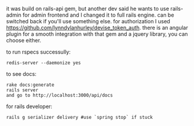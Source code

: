
it was build on rails-api gem, but another dev said he wants to use rails-admin for admin frontend and I changed it to full rails engine. can be switched back if you'll use something else.
for authorization I used https://github.com/lynndylanhurley/devise_token_auth.
there is an angular plugin for a smooth integration with that gem and a jquery library, you can choose either.



to run rspecs successully:

	redis-server --daemonize yes 



to see docs:

	rake docs:generate 
	rails server
	and go to http://localhost:3000/api/docs


for rails developer:

	rails g serializer delivery #use `spring stop` if stuck




